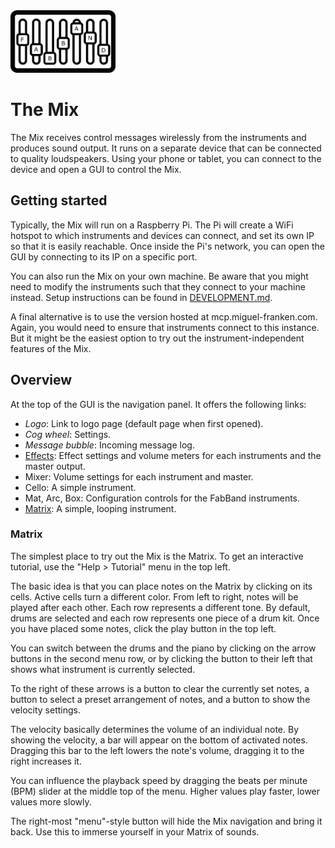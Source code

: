 <img src="./logo.png" alt="Logo" height="100px">

# The Mix

The Mix receives control messages wirelessly from the instruments and produces sound output. It runs on a separate device that can be connected to quality loudspeakers. Using your phone or tablet, you can connect to the device and open a GUI to control the Mix.

## Getting started
Typically, the Mix will run on a Raspberry Pi. The Pi will create a WiFi hotspot to which instruments and devices can connect, and set its own IP so that it is easily reachable. Once inside the Pi's network, you can open the GUI by connecting to its IP on a specific port.

You can also run the Mix on your own machine. Be aware that you might need to modify the instruments such that they connect to your machine instead. Setup instructions can be found in [DEVELOPMENT.md](./DEVELOPMENT.md).

A final alternative is to use the version hosted at mcp.miguel-franken.com. Again, you would need to ensure that instruments connect to this instance. But it might be the easiest option to try out the instrument-independent features of the Mix.

## Overview
At the top of the GUI is the navigation panel. It offers the following links:

- *Logo*: Link to logo page (default page when first opened).
- *Cog wheel*: Settings.
- *Message bubble*: Incoming message log.
- [Effects](#effects): Effect settings and volume meters for each instruments and the master output.
- Mixer: Volume settings for each instrument and master.
- Cello: A simple instrument.
- Mat, Arc, Box: Configuration controls for the FabBand instruments.
- [Matrix](#matrix): A simple, looping instrument.

### Matrix
The simplest place to try out the Mix is the Matrix. To get an interactive tutorial, use the "Help > Tutorial" menu in the top left.

The basic idea is that you can place notes on the Matrix by clicking on its cells. Active cells turn a different color. From left to right, notes will be played after each other. Each row represents a different tone. By default, drums are selected and each row represents one piece of a drum kit. Once you have placed some notes, click the play button in the top left.

You can switch between the drums and the piano by clicking on the arrow buttons in the second menu row, or by clicking the button to their left that shows what instrument is currently selected.

To the right of these arrows is a button to clear the currently set notes, a button to select a preset arrangement of notes, and a button to show the velocity settings.

The velocity basically determines the volume of an individual note. By showing the velocity, a bar will appear on the bottom of activated notes. Dragging this bar to the left lowers the note's volume, dragging it to the right increases it.

You can influence the playback speed by dragging the beats per minute (BPM) slider at the middle top of the menu. Higher values play faster, lower values more slowly.

The right-most "menu"-style button will hide the Mix navigation and bring it back. Use this to immerse yourself in your Matrix of sounds.